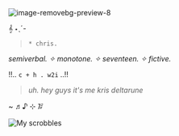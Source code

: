 <img src="https://i.ibb.co/0x6JPyg/image-removebg-preview-8.png" alt="image-removebg-preview-8" border="0" />

<p>
𝄞 ⋆ˎˊ-  
  
> `* chris.`

<i>semiverbal. ✧ monotone. ✧ seventeen. ✧ fictive.</i> 

!!.. ` c + h . w2i ` ..!!

> <i>uh. hey guys it's me kris deltarune</i>

~ ♬♪ ⊹ ᳅

</p>

![My scrobbles](https://lastfm-recently-played.vercel.app/api?user=JeffreyCA01)
